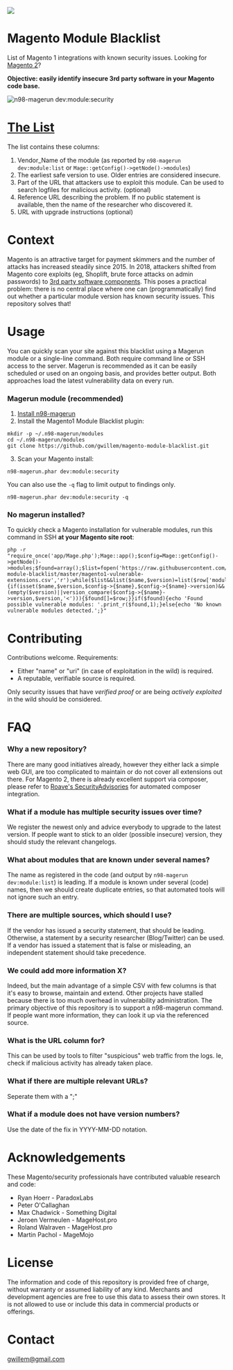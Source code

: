 ![](https://buq.eu/stuff/blacklist.png)

# Magento Module Blacklist

List of Magento 1 integrations with known security issues. Looking for [Magento 2](https://github.com/Roave/SecurityAdvisories)?

**Objective: easily identify insecure 3rd party software in your Magento code base.**

![n98-magerun dev:module:security](https://buq.eu/screenshots/kUOyTTWeDIUXUrGU1kqAmqu5.png)

# [The List](magento1-vulnerable-extensions.csv)

The list contains these columns:

1. Vendor_Name of the module (as reported by `n98-magerun dev:module:list` or `Mage::getConfig()->getNode()->modules`)
1. The earliest safe version to use. Older entries are considered insecure. 
1. Part of the URL that attackers use to exploit this module. Can be used to search logfiles for malicious activity. (optional)
1. Reference URL describing the problem. If no public statement is available, then the name of the researcher who discovered it.
1. URL with upgrade instructions (optional)

# Context

Magento is an attractive target for payment skimmers and the number of attacks has increased steadily since 2015. In 2018, attackers shifted from Magento core exploits (eg, Shoplift, brute force attacks on admin passwords) to [3rd party software components](https://gwillem.gitlab.io/2018/10/23/magecart-extension-0days/). This poses a practical problem: there is no central place where one can (programmatically) find out whether a particular module version has known security issues. This repository solves that!

# Usage

You can quickly scan your site against this blacklist using a Magerun module or a single-line command. Both require command line or SSH access to the server. Magerun is recommended as it can be easily scheduled or used on an ongoing basis, and provides better output. Both approaches load the latest vulnerability data on every run.

### Magerun module (recommended)

1. [Install n98-magerun](https://github.com/netz98/n98-magerun)
2. Install the Magento1 Module Blacklist plugin:
```
mkdir -p ~/.n98-magerun/modules
cd ~/.n98-magerun/modules
git clone https://github.com/gwillem/magento-module-blacklist.git
```
3. Scan your Magento install:
```
n98-magerun.phar dev:module:security
```

You can also use the `-q` flag to limit output to findings only.
```
n98-magerun.phar dev:module:security -q
```

### No magerun installed?

To quickly check a Magento installation for vulnerable modules, run this command in SSH **at your Magento site root**:

    php -r "require_once('app/Mage.php');Mage::app();$config=Mage::getConfig()->getNode()->modules;$found=array();$list=fopen('https://raw.githubusercontent.com/gwillem/magento1-module-blacklist/master/magento1-vulnerable-extensions.csv','r');while($list&&list($name,$version)=list($row['module'],$row['fixed_in'],,$row['reference'],$row['update'])=fgetcsv($list)){if(isset($name,$version,$config->{$name},$config->{$name}->version)&&(empty($version)||version_compare($config->{$name}->version,$version,'<'))){$found[]=$row;}}if($found){echo 'Found possible vulnerable modules: '.print_r($found,1);}else{echo 'No known vulnerable modules detected.';}"

# Contributing

Contributions welcome. Requirements:

- Either "name" or "uri" (in case of exploitation in the wild) is required.
- A reputable, verifiable source is required.

Only security issues that have *verified proof* or are being *actively exploited* in the wild should be considered. 

# FAQ

### Why a new repository?

There are many good initiatives already, however they either lack a simple web GUI, are too complicated to maintain or do not cover all extensions out there. For Magento 2, there is already excellent support via composer, please refer to [Roave's SecurityAdvisories](https://github.com/Roave/SecurityAdvisories) for automated composer integration.

### What if a module has multiple security issues over time?

We register the newest only and advice everybody to upgrade to the latest version. If people want to stick to an older (possible insecure) version, they should study the relevant changelogs. 

### What about modules that are known under several names?

The name as registered in the code (and output by `n98-magerun dev:module:list`) is leading. If a module is known under several (code) names, then we should create duplicate entries, so that automated tools will not ignore such an entry.

### There are multiple sources, which should I use?

If the vendor has issued a security statement, that should be leading. Otherwise, a statement by a security researcher (Blog/Twitter) can be used. If a vendor has issued a statement that is false or misleading, an independent statement should take precedence. 

### We could add more information X?

Indeed, but the main advantage of a simple CSV with few columns is that it's easy to browse, maintain and extend. Other projects have stalled because there is too much overhead in vulnerability administration. The primary objective of this repository is to support a n98-magerun command. If people want more information, they can look it up via the referenced source. 

### What is the URL column for?

This can be used by tools to filter "suspicious" web traffic from the logs. Ie, check if malicious activity has already taken place. 

### What if there are multiple relevant URLs?

Seperate them with a ";"

### What if a module does not have version numbers?

Use the date of the fix in YYYY-MM-DD notation.

# Acknowledgements

These Magento/security professionals have contributed valuable research and code:

- Ryan Hoerr - ParadoxLabs
- Peter O'Callaghan
- Max Chadwick - Something Digital
- Jeroen Vermeulen - MageHost.pro
- Roland Walraven - MageHost.pro
- Martin Pachol - MageMojo

# License

The information and code of this repository is provided free of charge, without warranty or assumed liability of any kind. Merchants and development agencies are free to use this data to assess their own stores. It is not allowed to use or include this data in commercial products or offerings. 

# Contact

[gwillem@gmail.com](mailto:gwillem@gmail.com?subject=magento-module-blacklist)